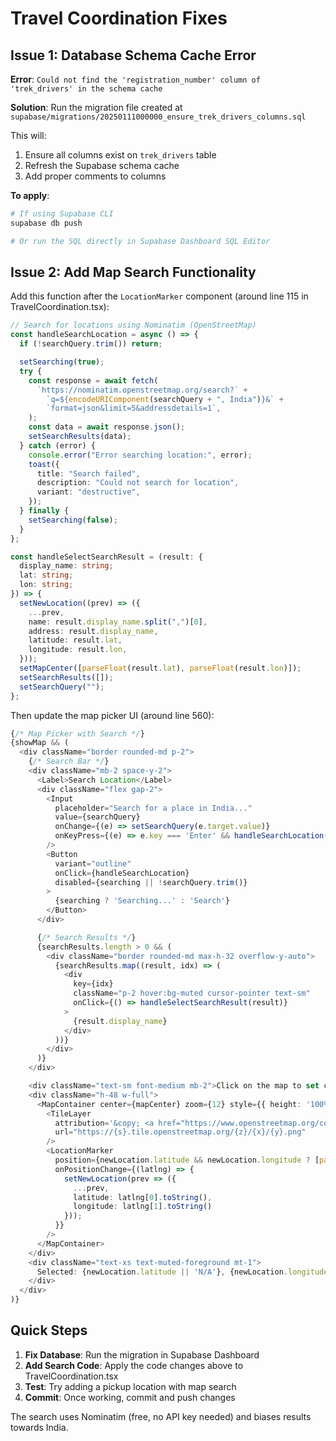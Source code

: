 # Travel Coordination Fixes

## Issue 1: Database Schema Cache Error

**Error**: `Could not find the 'registration_number' column of 'trek_drivers' in the schema cache`

**Solution**: Run the migration file created at `supabase/migrations/20250111000000_ensure_trek_drivers_columns.sql`

This will:

1. Ensure all columns exist on `trek_drivers` table
2. Refresh the Supabase schema cache
3. Add proper comments to columns

**To apply**:

```bash
# If using Supabase CLI
supabase db push

# Or run the SQL directly in Supabase Dashboard SQL Editor
```

## Issue 2: Add Map Search Functionality

Add this function after the `LocationMarker` component (around line 115 in TravelCoordination.tsx):

```typescript
// Search for locations using Nominatim (OpenStreetMap)
const handleSearchLocation = async () => {
  if (!searchQuery.trim()) return;

  setSearching(true);
  try {
    const response = await fetch(
      `https://nominatim.openstreetmap.org/search?` +
        `q=${encodeURIComponent(searchQuery + ", India")}&` +
        `format=json&limit=5&addressdetails=1`,
    );
    const data = await response.json();
    setSearchResults(data);
  } catch (error) {
    console.error("Error searching location:", error);
    toast({
      title: "Search failed",
      description: "Could not search for location",
      variant: "destructive",
    });
  } finally {
    setSearching(false);
  }
};

const handleSelectSearchResult = (result: {
  display_name: string;
  lat: string;
  lon: string;
}) => {
  setNewLocation((prev) => ({
    ...prev,
    name: result.display_name.split(",")[0],
    address: result.display_name,
    latitude: result.lat,
    longitude: result.lon,
  }));
  setMapCenter([parseFloat(result.lat), parseFloat(result.lon)]);
  setSearchResults([]);
  setSearchQuery("");
};
```

Then update the map picker UI (around line 560):

```typescript
{/* Map Picker with Search */}
{showMap && (
  <div className="border rounded-md p-2">
    {/* Search Bar */}
    <div className="mb-2 space-y-2">
      <Label>Search Location</Label>
      <div className="flex gap-2">
        <Input
          placeholder="Search for a place in India..."
          value={searchQuery}
          onChange={(e) => setSearchQuery(e.target.value)}
          onKeyPress={(e) => e.key === 'Enter' && handleSearchLocation()}
        />
        <Button
          variant="outline"
          onClick={handleSearchLocation}
          disabled={searching || !searchQuery.trim()}
        >
          {searching ? 'Searching...' : 'Search'}
        </Button>
      </div>

      {/* Search Results */}
      {searchResults.length > 0 && (
        <div className="border rounded-md max-h-32 overflow-y-auto">
          {searchResults.map((result, idx) => (
            <div
              key={idx}
              className="p-2 hover:bg-muted cursor-pointer text-sm"
              onClick={() => handleSelectSearchResult(result)}
            >
              {result.display_name}
            </div>
          ))}
        </div>
      )}
    </div>

    <div className="text-sm font-medium mb-2">Click on the map to set coordinates</div>
    <div className="h-48 w-full">
      <MapContainer center={mapCenter} zoom={12} style={{ height: '100%', width: '100%' }} key={JSON.stringify(mapCenter)}>
        <TileLayer
          attribution='&copy; <a href="https://www.openstreetmap.org/copyright">OpenStreetMap</a> contributors'
          url="https://{s}.tile.openstreetmap.org/{z}/{x}/{y}.png"
        />
        <LocationMarker
          position={newLocation.latitude && newLocation.longitude ? [parseFloat(newLocation.latitude), parseFloat(newLocation.longitude)] : mapCenter}
          onPositionChange={(latlng) => {
            setNewLocation(prev => ({
              ...prev,
              latitude: latlng[0].toString(),
              longitude: latlng[1].toString()
            }));
          }}
        />
      </MapContainer>
    </div>
    <div className="text-xs text-muted-foreground mt-1">
      Selected: {newLocation.latitude || 'N/A'}, {newLocation.longitude || 'N/A'}
    </div>
  </div>
)}
```

## Quick Steps

1. **Fix Database**: Run the migration in Supabase Dashboard
2. **Add Search Code**: Apply the code changes above to TravelCoordination.tsx
3. **Test**: Try adding a pickup location with map search
4. **Commit**: Once working, commit and push changes

The search uses Nominatim (free, no API key needed) and biases results towards India.
